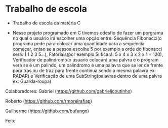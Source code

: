 # Trabalho de escola
- Trabalho de escola da matéria C

- Nesse projeto programado em C tivemos odesfio de fazer um porgrama no qual o usuário irá escolher uma opção entre: Sequência Fibonacci(o programa pede para colocar uma quantidade para a sequencia começar, entao se a pessoa escolhe 5 por exemplo a orde do fibonacci será: 1 1 2 3 5...), Fatoriais(por exemplo 5! ficará: 5 x 4 x 3 x 2 x 1 = 120), Verificador de palindromo(o usuario colocará uma palvra e o program verá se é um palindo, um palindromo é uma palavra que se ler de frente para tras ou de traz para frente continua sendo a mesma palavra ex: RADAR) e Verificação de uma SubString(palavras dentro de uma palvra ex: Guarda-roupa)

Colaboradores: 
 Gabriel    (https://github.com/gabrieljcoutinho)
 
 Roberto    (https://github.com/rmoreirafiap)
 
 Guilherme  (https://github.com/bufungo)

Feito
